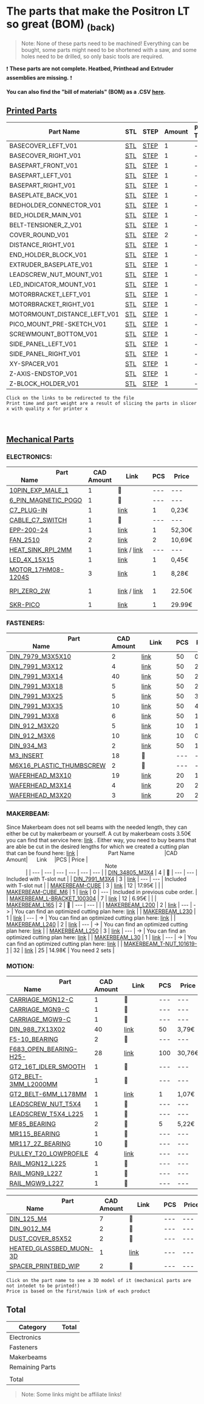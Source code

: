 # The parts that make the Positron LT so great (BOM) [<sub>(back)</sub>](../../../)
>Note: None of these parts need to be machined! Everything can be bought, some parts might need to be shortened with a saw, and some holes need to be drilled, so only basic tools are required.

:exclamation: **These parts are not complete. Heatbed, Printhead and Extruder assemblies are missing.** :exclamation:

**You can also find the "bill of materials" (BOM) as a .CSV [here](./bom.csv).**

## [Printed Parts](./Printed%20Parts)

|                      Part Name                      | STL | STEP |Amount| Print Time | Weight (g)|
| --- | --- | --- | --- | --- | --- |
| BASECOVER_LEFT_V01 | [STL](./Printed%20Parts/STL/BASECOVER_LEFT_V01.stl) | [STEP](./Printed%20Parts/STEP/BASECOVER_LEFT_V01.step) | 1 |  ---  |  ---  |
| BASECOVER_RIGHT_V01 | [STL](./Printed%20Parts/STL/BASECOVER_RIGHT_V01.stl) | [STEP](./Printed%20Parts/STEP/BASECOVER_RIGHT_V01.step) | 1 |  ---  |  ---  |
| BASEPART_FRONT_V01 | [STL](./Printed%20Parts/STL/BASEPART_FRONT_V01.stl) | [STEP](./Printed%20Parts/STEP/BASEPART_FRONT_V01.step) | 1 |  ---  |  ---  |
| BASEPART_LEFT_V01 | [STL](./Printed%20Parts/STL/BASEPART_LEFT_V01.stl) | [STEP](./Printed%20Parts/STEP/BASEPART_LEFT_V01.step) | 1 |  ---  |  ---  |
| BASEPART_RIGHT_V01 | [STL](./Printed%20Parts/STL/BASEPART_RIGHT_V01.stl) | [STEP](./Printed%20Parts/STEP/BASEPART_RIGHT_V01.step) | 1 |  ---  |  ---  |
| BASEPLATE_BACK_V01 | [STL](./Printed%20Parts/STL/BASEPLATE_BACK_V01.stl) | [STEP](./Printed%20Parts/STEP/BASEPLATE_BACK_V01.step) | 1 |  ---  |  ---  |
| BEDHOLDER_CONNECTOR_V01 | [STL](./Printed%20Parts/STL/BEDHOLDER_CONNECTOR_V01.stl) | [STEP](./Printed%20Parts/STEP/BEDHOLDER_CONNECTOR_V01.step) | 1 |  ---  |  ---  |
| BED_HOLDER_MAIN_V01 | [STL](./Printed%20Parts/STL/BED_HOLDER_MAIN_V01.stl) | [STEP](./Printed%20Parts/STEP/BED_HOLDER_MAIN_V01.step) | 1 |  ---  |  ---  |
| BELT-TENSIONER_Z_V01 | [STL](./Printed%20Parts/STL/BELT-TENSIONER_Z_V01.stl) | [STEP](./Printed%20Parts/STEP/BELT-TENSIONER_Z_V01.step) | 1 |  ---  |  ---  |
| COVER_ROUND_V01 | [STL](./Printed%20Parts/STL/COVER_ROUND_V01.stl) | [STEP](./Printed%20Parts/STEP/COVER_ROUND_V01.step) | 2 |  ---  |  ---  |
| DISTANCE_RIGHT_V01 | [STL](./Printed%20Parts/STL/DISTANCE_RIGHT_V01.stl) | [STEP](./Printed%20Parts/STEP/DISTANCE_RIGHT_V01.step) | 1 |  ---  |  ---  |
| END_HOLDER_BLOCK_V01 | [STL](./Printed%20Parts/STL/END_HOLDER_BLOCK_V01.stl) | [STEP](./Printed%20Parts/STEP/END_HOLDER_BLOCK_V01.step) | 1 |  ---  |  ---  |
| EXTRUDER_BASEPLATE_V01 | [STL](./Printed%20Parts/STL/EXTRUDER_BASEPLATE_V01.stl) | [STEP](./Printed%20Parts/STEP/EXTRUDER_BASEPLATE_V01.step) | 1 |  ---  |  ---  |
| LEADSCREW_NUT_MOUNT_V01 | [STL](./Printed%20Parts/STL/LEADSCREW_NUT_MOUNT_V01.stl) | [STEP](./Printed%20Parts/STEP/LEADSCREW_NUT_MOUNT_V01.step) | 1 |  ---  |  ---  |
| LED_INDICATOR_MOUNT_V01 | [STL](./Printed%20Parts/STL/LED_INDICATOR_MOUNT_V01.stl) | [STEP](./Printed%20Parts/STEP/LED_INDICATOR_MOUNT_V01.step) | 1 |  ---  |  ---  |
| MOTORBRACKET_LEFT_V01 | [STL](./Printed%20Parts/STL/MOTORBRACKET_LEFT_V01.stl) | [STEP](./Printed%20Parts/STEP/MOTORBRACKET_LEFT_V01.step) | 1 |  ---  |  ---  |
| MOTORBRACKET_RIGHT_V01 | [STL](./Printed%20Parts/STL/MOTORBRACKET_RIGHT_V01.stl) | [STEP](./Printed%20Parts/STEP/MOTORBRACKET_RIGHT_V01.step) | 1 |  ---  |  ---  |
| MOTORMOUNT_DISTANCE_LEFT_V01 | [STL](./Printed%20Parts/STL/MOTORMOUNT_DISTANCE_LEFT_V01.stl) | [STEP](./Printed%20Parts/STEP/MOTORMOUNT_DISTANCE_LEFT_V01.step) | 1 |  ---  |  ---  |
| PICO_MOUNT_PRE-SKETCH_V01 | [STL](./Printed%20Parts/STL/PICO_MOUNT_PRE-SKETCH_V01.stl) | [STEP](./Printed%20Parts/STEP/PICO_MOUNT_PRE-SKETCH_V01.step) | 1 |  ---  |  ---  |
| SCREWMOUNT_BOTTOM_V01 | [STL](./Printed%20Parts/STL/SCREWMOUNT_BOTTOM_V01.stl) | [STEP](./Printed%20Parts/STEP/SCREWMOUNT_BOTTOM_V01.step) | 1 |  ---  |  ---  |
| SIDE_PANEL_LEFT_V01 | [STL](./Printed%20Parts/STL/SIDE_PANEL_LEFT_V01.stl) | [STEP](./Printed%20Parts/STEP/SIDE_PANEL_LEFT_V01.step) | 1 |  ---  |  ---  |
| SIDE_PANEL_RIGHT_V01 | [STL](./Printed%20Parts/STL/SIDE_PANEL_RIGHT_V01.stl) | [STEP](./Printed%20Parts/STEP/SIDE_PANEL_RIGHT_V01.step) | 1 |  ---  |  ---  |
| XY-SPACER_V01 | [STL](./Printed%20Parts/STL/XY-SPACER_V01.stl) | [STEP](./Printed%20Parts/STEP/XY-SPACER_V01.step) | 1 |  ---  |  ---  |
| Z-AXIS-ENDSTOP_V01 | [STL](./Printed%20Parts/STL/Z-AXIS-ENDSTOP_V01.stl) | [STEP](./Printed%20Parts/STEP/Z-AXIS-ENDSTOP_V01.step) | 1 |  ---  |  ---  |
| Z-BLOCK_HOLDER_V01 | [STL](./Printed%20Parts/STL/Z-BLOCK_HOLDER_V01.stl) | [STEP](./Printed%20Parts/STEP/Z-BLOCK_HOLDER_V01.step) | 1 |  ---  |  ---  |

``Click on the links to be redirected to the file``<br>
``Print time and part weight are a result of slicing the parts in slicer x with quality x for printer x``

<br>

## [Mechanical Parts](./Mechanical%20Parts)

### ELECTRONICS:
|                    Part Name                    |CAD Amount|      Link     |PCS | Price |                                                                  Note                                                                  |
| --- | --- | --- | --- | --- | --- |
| [10PIN_EXP_MALE_1](./Mechanical%20Parts/10PIN_EXP_MALE_1.stl) | 1 | :small_red_triangle: | --- | --- |  |
| [6_PIN_MAGNETIC_POGO](./Mechanical%20Parts/6_PIN_MAGNETIC_POGO.stl) | 1 | :small_red_triangle: | --- | --- |  |
| [C7_PLUG-IN](./Mechanical%20Parts/C7_PLUG-IN.stl) | 1 | [link](https://de.aliexpress.com/item/4001252791878.html) | 1 | 0,23€ |  |
| [CABLE_C7_SWITCH](./Mechanical%20Parts/CABLE_C7_SWITCH.stl) | 1 | :small_red_triangle: | --- | --- |  |
| [EPP-200-24](./Mechanical%20Parts/EPP-200-24.stl) | 1 | [link](https://www.mouser.de/ProductDetail/MEAN-WELL/EPP-200-24?qs=C9r8PV%2F%252BoWOh4U0pNOxnkQ%3D%3D) | 1 | 52,30€ | Meanwell EPP-220-24 |
| [FAN_2510](./Mechanical%20Parts/FAN_2510.stl) | 2 | [link](https://de.aliexpress.com/item/32807610078.html) | 2 | 10,69€ | 24V Dual Ball XH2,54 |
| [HEAT_SINK_RPI_2MM](./Mechanical%20Parts/HEAT_SINK_RPI_2MM.stl) | 1 | [link](https://de.aliexpress.com/item/1005004772727034.html) / [link]() | --- | --- | 2mm height |
| [LED_4X_15X15](./Mechanical%20Parts/LED_4X_15X15.stl) | 1 | [link](https://de.aliexpress.com/item/1005002674028098.html) | 1 | 0,45€ |  |
| [MOTOR_17HM08-1204S](./Mechanical%20Parts/MOTOR_17HM08-1204S.stl) | 3 | [link](https://www.omc-stepperonline.com/de/nema-17-bipolar-0-9deg-11ncm-15-6oz-in-1-2a-3-6v-42x42x21mm-4-draehte-17hm08-1204s) | 1 | 8,28€ |  |
| [RPI_ZERO_2W](./Mechanical%20Parts/RPI_ZERO_2W.stl) | 1 | [link](https://www.reichelt.de/raspberry-pi-zero-2-w-4x-1-ghz-512-mb-ram-wlan-bt-rasp-pi-zero2-w-p313902.html) / [link](https://www.reichelt.de/banana-pi-m2-zero-1-2-ghz-quad-core-512-mb-ddr3-banana-pi-zero-p218297.html?PROVID=2788&gclid=CjwKCAiAwomeBhBWEiwAM43YIARZq36VRIg7-PRursEfgWff_YJSRzCyoL4evtOkE6-Srb7SY0emYxoCKLsQAvD_BwE ) | 1 | 22.50€ | You can also use an Bananapi Pi M2 Zero as substituion. Special thanks to HarryLoud! [link](https://github.com/FramingApp/BananaPi_Positron_Klipper_Moonraker_Fluidd) |
| [SKR-PICO](./Mechanical%20Parts/SKR-PICO.stl) | 1 | [link](https://biqu.equipment/en-au/products/btt-skr-pico-v1-0?gclid=CjwKCAiAwomeBhBWEiwAM43YIOvnWHL1d_gL9JZOJv0NXWEOn_D7bIm7ABq6lV0AC8m1ZX9RPwaezRoCCXAQAvD_BwE) | 1 | 29.99€ |  |

### FASTENERS:
|                    Part Name                    |CAD Amount|      Link     |PCS | Price |                                                                  Note                                                                  |
| --- | --- | --- | --- | --- | --- |
| [DIN_7979_M3X5X10](./Mechanical%20Parts/DIN_7979_M3X5X10.stl) | 2 | [link](https://de.aliexpress.com/item/1005003413546927.html) | 50 | 0.78€ |  |
| [DIN_7991_M3X12](./Mechanical%20Parts/DIN_7991_M3X12.stl) | 4 | [link](https://de.aliexpress.com/item/1005003107985358.html) | 50 | 2.06€ |  |
| [DIN_7991_M3X14](./Mechanical%20Parts/DIN_7991_M3X14.stl) | 40 | [link](https://de.aliexpress.com/item/1005003107985358.html) | 50 | 2,28€ |  |
| [DIN_7991_M3X18](./Mechanical%20Parts/DIN_7991_M3X18.stl) | 5 | [link](https://de.aliexpress.com/item/1005003107985358.html) | 50 | 2.99€ |  |
| [DIN_7991_M3X25](./Mechanical%20Parts/DIN_7991_M3X25.stl) | 5 | [link](https://de.aliexpress.com/item/1005003107985358.html) | 50 | 3.68€ |  |
| [DIN_7991_M3X35](./Mechanical%20Parts/DIN_7991_M3X35.stl) | 10 | [link](https://de.aliexpress.com/item/1005003107985358.html) | 50 | 4.72€ |  |
| [DIN_7991_M3X8](./Mechanical%20Parts/DIN_7991_M3X8.stl) | 6 | [link](https://de.aliexpress.com/item/1005003107985358.html) | 50 | 1.58€ |  |
| [DIN_912_M3X20](./Mechanical%20Parts/DIN_912_M3X20.stl) | 5 | [link](https://de.aliexpress.com/item/1005003106092326.html) | 10 | 1.48€ |  |
| [DIN_912_M3X6](./Mechanical%20Parts/DIN_912_M3X6.stl) | 10 | [link](https://de.aliexpress.com/item/1005003106092326.html) | 10 | 0.78€ |  |
| [DIN_934_M3](./Mechanical%20Parts/DIN_934_M3.stl) | 2 | [link](https://de.aliexpress.com/item/1005003106199633.html) | 50 | 1.36€ |  |
| [M3_INSERT](./Mechanical%20Parts/M3_INSERT.stl) | 18 | :small_red_triangle: | --- | --- |  |
| [M6X16_PLASTIC_THUMBSCREW](./Mechanical%20Parts/M6X16_PLASTIC_THUMBSCREW.stl) | 2 | :small_red_triangle: | --- | --- |  |
| [WAFERHEAD_M3X10](./Mechanical%20Parts/WAFERHEAD_M3X10.stl) | 19 | [link](https://de.aliexpress.com/item/1005004510664424.html) | 20 | 1,97€ |  |
| [WAFERHEAD_M3X14](./Mechanical%20Parts/WAFERHEAD_M3X14.stl) | 4 | [link](https://de.aliexpress.com/item/1005004510664424.html) | 20 | 2,10€ |  |
| [WAFERHEAD_M3X20](./Mechanical%20Parts/WAFERHEAD_M3X20.stl) | 3 | [link](https://de.aliexpress.com/item/1005004510664424.html) | 20 | 2,54€ |  |

### MAKERBEAM:
Since Makerbeam does not sell beams with the needed length, they can either be cut by makerbeam or yourself. A cut by makerbeam costs 3.50€ you can find that service here:  [link](https://www.makerbeam.com/cut-and-tap-for-10x10mm.html) . Either way, you need to buy beams that are able be cut in the desired lengths for which we created a cutting plan that can be found here: [link](https://github.com/Fliens/Positron_LT/blob/main/Parts/MakerbeamCuts.png)
|                    Part Name                    |CAD Amount|      Link     |PCS | Price |                                                                  Note                                                                  |
| --- | --- | --- | --- | --- | --- |
| [DIN_34805_M3X4](./Mechanical%20Parts/DIN_34805_M3X4.stl) | 4 | :small_red_triangle: | --- | --- | Included with T-slot nut |
| [DIN_7991_M3X4](./Mechanical%20Parts/DIN_7991_M3X4.stl) | 3 | [link]() | --- | --- | Included with T-slot nut |
| [MAKERBEAM-CUBE](./Mechanical%20Parts/MAKERBEAM-CUBE.stl) | 3 | [link](https://www.makerbeam.com/makerbeam-corner-cubes-12p-black-for-makerbeam.html?id=24117589) | 12 | 17.95€ |  |
| [MAKERBEAM-CUBE_M6](./Mechanical%20Parts/MAKERBEAM-CUBE_M6.stl) | 1 | [link]() | 0 | --- | Included in previous cube order. |
| [MAKERBEAM_L-BRACKET_100304](./Mechanical%20Parts/MAKERBEAM_L-BRACKET_100304.stl) | 7 | [link](https://www.makerbeam.com/makerbeam-90-degree-brackets-12p.html?id=24117637) | 12 | 6.95€ |  |
| [MAKERBEAM_L165](./Mechanical%20Parts/MAKERBEAM_L165.stl) | 2 | :small_red_triangle: | --- | --- |  |
| [MAKERBEAM_L200](./Mechanical%20Parts/MAKERBEAM_L200.stl) | 2 | [link](https://www.makerbeam.com/makerbeam/makerbeam-10x10mm-profile-lengths-anodised-in-blac/) | --- | -> | You can find an optimized cutting plan here: [link](https://github.com/Fliens/Positron_LT/blob/main/Parts/MakerbeamCuts.png) |
| [MAKERBEAM_L230](./Mechanical%20Parts/MAKERBEAM_L230.stl) | 1 | [link](https://www.makerbeam.com/makerbeam/makerbeam-10x10mm-profile-lengths-anodised-in-blac/) | --- | -> | You can find an optimized cutting plan here: [link](https://github.com/Fliens/Positron_LT/blob/main/Parts/MakerbeamCuts.png) |
| [MAKERBEAM_L240](./Mechanical%20Parts/MAKERBEAM_L240.stl) | 2 | [link](https://www.makerbeam.com/makerbeam/makerbeam-10x10mm-profile-lengths-anodised-in-blac/) | --- | -> | You can find an optimized cutting plan here: [link](https://github.com/Fliens/Positron_LT/blob/main/Parts/MakerbeamCuts.png) |
| [MAKERBEAM_L250](./Mechanical%20Parts/MAKERBEAM_L250.stl) | 3 | [link](https://www.makerbeam.com/makerbeam/makerbeam-10x10mm-profile-lengths-anodised-in-blac/) | --- | -> | You can find an optimized cutting plan here: [link](https://github.com/Fliens/Positron_LT/blob/main/Parts/MakerbeamCuts.png) |
| [MAKERBEAM_L30](./Mechanical%20Parts/MAKERBEAM_L30.stl) | 1 | [link](https://www.makerbeam.com/makerbeam/makerbeam-10x10mm-profile-lengths-anodised-in-blac/) | --- | -> | You can find an optimized cutting plan here: [link](https://github.com/Fliens/Positron_LT/blob/main/Parts/MakerbeamCuts.png) |
| [MAKERBEAM_T-NUT_101619-1](./Mechanical%20Parts/MAKERBEAM_T-NUT_101619-1.stl) | 32 | [link](https://www.makerbeam.com/makerbeam-t-slot-nuts-for-makerbeam-25p.html) | 25 | 14.98€ | You need 2 sets |

### MOTION:
|                    Part Name                    |CAD Amount|      Link     |PCS | Price |                                                                  Note                                                                  |
| --- | --- | --- | --- | --- | --- |
| [CARRIAGE_MGN12-C](./Mechanical%20Parts/CARRIAGE_MGN12-C.stl) | 1 | :small_red_triangle: | --- | --- | Mostly includet with the rails |
| [CARRIAGE_MGN9-C](./Mechanical%20Parts/CARRIAGE_MGN9-C.stl) | 1 | :small_red_triangle: | --- | --- | Mostly includet with the rails |
| [CARRIAGE_MGW9-C](./Mechanical%20Parts/CARRIAGE_MGW9-C.stl) | 1 | :small_red_triangle: | --- | --- | Mostly includet with the rails |
| [DIN_988_7X13X02](./Mechanical%20Parts/DIN_988_7X13X02.stl) | 40 | [link](https://de.aliexpress.com/item/1005003108530857.html) | 50 | 3,79€ |  |
| [F5-10_BEARING](./Mechanical%20Parts/F5-10_BEARING.stl) | 2 | :small_red_triangle: | --- | --- |  |
| [F683_OPEN_BEARING-H25-](./Mechanical%20Parts/F683_OPEN_BEARING-H25-.stl) | 28 | [link](https://de.aliexpress.com/item/33044580486.html) | 100 | 30,76€ | F683 3x7x2,5mm open |
| [GT2_16T_IDLER_SMOOTH](./Mechanical%20Parts/GT2_16T_IDLER_SMOOTH.stl) | 1 | :small_red_triangle: | --- | --- |  |
| [GT2_BELT-3MM_L2000MM](./Mechanical%20Parts/GT2_BELT-3MM_L2000MM.stl) | 1 | :small_red_triangle: | --- | --- |  |
| [GT2_BELT-6MM_L178MM](./Mechanical%20Parts/GT2_BELT-6MM_L178MM.stl) | 1 | [link](https://de.aliexpress.com/item/1005004100120790.htm) | 1 | 1,07€ |  |
| [LEADSCREW_NUT_T5X4](./Mechanical%20Parts/LEADSCREW_NUT_T5X4.stl) | 1 | :small_red_triangle: | --- | --- |  |
| [LEADSCREW_T5X4_L225](./Mechanical%20Parts/LEADSCREW_T5X4_L225.stl) | 1 | :small_red_triangle: | --- | --- |  |
| [MF85_BEARING](./Mechanical%20Parts/MF85_BEARING.stl) | 2 | :small_red_triangle: | 5 | 5,22€ |  |
| [MR115_BEARING](./Mechanical%20Parts/MR115_BEARING.stl) | 1 | :small_red_triangle: | --- | --- |  |
| [MR117_2Z_BEARING](./Mechanical%20Parts/MR117_2Z_BEARING.stl) | 10 | :small_red_triangle: | --- | --- |  |
| [PULLEY_T20_LOWPROFILE](./Mechanical%20Parts/PULLEY_T20_LOWPROFILE.stl) | 4 | [link](https://de.aliexpress.com/item/32913757229.html) | --- | --- | 20T Bore 5mm |
| [RAIL_MGN12_L225](./Mechanical%20Parts/RAIL_MGN12_L225.stl) | 1 | :small_red_triangle: | --- | --- |  |
| [RAIL_MGN9_L227](./Mechanical%20Parts/RAIL_MGN9_L227.stl) | 1 | :small_red_triangle: | --- | --- |  |
| [RAIL_MGW9_L227](./Mechanical%20Parts/RAIL_MGW9_L227.stl) | 1 | :small_red_triangle: | --- | --- |  |

|                    Part Name                    |CAD Amount|      Link     |PCS | Price |                                                                  Note                                                                  |
| --- | --- | --- | --- | --- | --- |
| [DIN_125_M4](./Mechanical%20Parts/DIN_125_M4.stl) | 7 | :small_red_triangle: | --- | --- |  |
| [DIN_9012_M4](./Mechanical%20Parts/DIN_9012_M4.stl) | 2 | :small_red_triangle: | --- | --- |  |
| [DUST_COVER_85X52](./Mechanical%20Parts/DUST_COVER_85X52.stl) | 2 | :small_red_triangle: | --- | --- |  |
| [HEATED_GLASSBED_MUON-3D](./Mechanical%20Parts/HEATED_GLASSBED_MUON-3D.stl) | 1 | [link](https://muon3d.com/products/positron-v3-transparent-heated-bed) | --- | --- | Highly recomended |
| [SPACER_PRINTBED_WIP](./Mechanical%20Parts/SPACER_PRINTBED_WIP.stl) | 2 | :small_red_triangle: | --- | --- |  |

``Click on the part name to see a 3D model of it (mechanical parts are not intedet to be printed!)``<br>
``Price is based on the first/main link of each product``

## Total
| Category | Total |
| --- | --- |
| Electronics | |
| Fasteners | |
| Makerbeams| |
| Remaining Parts | |
| | |
| Total | |


> Note: Some links might be affiliate links!
